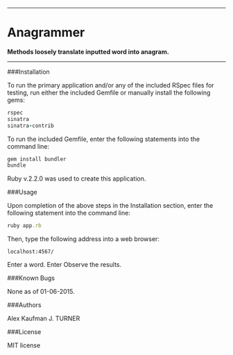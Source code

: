 ***
Anagrammer
======================

**Methods loosely translate inputted word into anagram.**

***


###Installation

To run the primary application and/or any of the included RSpec files
for testing, run either the included Gemfile or manually install
the following gems:

```ruby
rspec
sinatra
sinatra-contrib
```

To run the included Gemfile, enter the following statements into
the command line:
```ruby
gem install bundler
bundle
```

Ruby v.2.2.0 was used to create this application.

###Usage

Upon completion of the above steps in the Installation section,
enter the following statement into the command line:

```ruby
ruby app.rb
```

Then, type the following address into a web browser:

```url
localhost:4567/
```

Enter a word. Enter Observe the results.

###Known Bugs

None as of 01-06-2015.

###Authors

Alex Kaufman
J. TURNER

###License

MIT license
